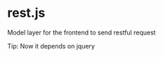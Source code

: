 rest.js
=======

Model layer for the frontend to send restful request

Tip: Now it depends on jquery
